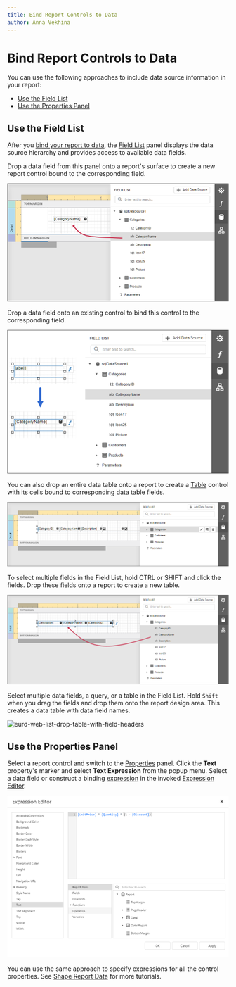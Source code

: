 ```yaml
---
title: Bind Report Controls to Data
author: Anna Vekhina
---
```

# Bind Report Controls to Data

You can use the following approaches to include data source information in your report:

* [Use the Field List](#use-the-field-list)
* [Use the Properties Panel](#use-the-properties-panel)

## Use the Field List

After you [bind your report to data](../bind-to-data.md), the [Field List](../report-designer-tools/ui-panels/field-list.md) panel displays the data source hierarchy and provides access to available data fields.

Drop a data field from this panel onto a report's surface to create a new report control bound to the corresponding field.

![](../../../images/eurd-web-field-list-drop-fields.png)

Drop a data field onto an existing control to bind this control to the corresponding field.

![](../../../images/eurd-web-field-list-drop-field-to-control.png)

You can also drop an entire data table onto a report to create a [Table](../use-report-elements/use-tables.md) control with its cells bound to corresponding data table fields. 

![](../../../images/eurd-web-field-list-drop-table.png)

To select multiple fields in the Field List, hold CTRL or SHIFT and click the fields. Drop these fields onto a report to create a new table.

![](../../../images/eurd-web-list-drop-multiple-fields.png)

Select multiple data fields, a query, or a table in the Field List. Hold `Shift` when you drag the fields and drop them onto the report design area. This creates a data table with data field names.

![eurd-web-list-drop-table-with-field-headers](~/reporting-for-web/images/eurd-web-list-drop-table-with-field-headers.png)

## Use the Properties Panel

Select a report control and switch to the [Properties](../report-designer-tools/ui-panels/properties-panel.md) panel. Click the **Text** property's marker and select **Text Expression** from the popup menu. Select a data field or construct a binding [expression](../use-expressions/expression-language.md) in the invoked [Expression Editor](../report-designer-tools/expression-editor.md).

![](../../../images/eurd-web-expression-editor.png)

You can use the same approach to specify expressions for all the control properties. See [Shape Report Data](../shape-report-data.md) for more tutorials.
